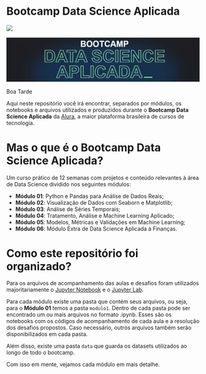 # Bootcamp Data Science Aplicada

[<img src="https://img.shields.io/badge/author-Carolina%20Dias-ff69b4?style=flat-square"/>](https://github.com/GabrielMedeiros32)

![](https://raw.githubusercontent.com/diascarolina/data-science-bootcamp/main/other/banner_bootcamp.png)

Boa Tarde

Aqui neste repositório você irá encontrar, separados por módulos, os notebooks e arquivos utilizados e produzidos durante o **Bootcamp Data Science Aplicada** da [Alura](https://www.youtube.com/watch?v=9muuROKRcME), a maior plataforma brasileira de cursos de tecnologia.

# Mas o que é o Bootcamp Data Science Aplicada?
Um curso prático de 12 semanas com projetos e conteúdo relevantes à área de Data Science dividido nos seguintes módulos:

- **Módulo 01**: Python e Pandas para Análise de Dados Reais;
- **Módulo 02**: Visualização de Dados com Seaborn e Matplotlib;
- **Módulo 03**: Análise de Séries Temporais;
- **Módulo 04**: Tratamento, Análise e Machine Learning Aplicado;
- **Módulo 05**: Modelos, Métricas e Validações em Machine Learning;
- **Módulo 06**: Módulo Extra de Data Science Aplicada à Finanças.

# Como este repositório foi organizado?

Para os arquivos de acompanhamento das aulas e desafios foram utilizados majoritariamente o [Jupyter Notebook](https://jupyter.org/) e o [Jupyter Lab](https://jupyterlab.readthedocs.io/en/stable/getting_started/overview.html).

Para cada módulo existe uma pasta que contém seus arquivos, ou seja, para o **Módulo 01** temos a pasta ```modulo1```. Dentro de cada pasta pode ser encontrado um ou mais arquivos no formato .ipynb. Esses são os notebooks com os códigos de acompanhamento de cada aula e a resolução dos desafios propostos. Caso necessário, outros arquivos também serão disponibilizados em cada pasta.

Além disso, existe uma pasta ```data``` que guarda os datasets utilizados ao longo de todo o bootcamp.

Com isso em mente, vejamos cada módulo em mais detalhe.
